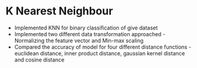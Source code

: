 # K Nearest Neighbour

- Implemented KNN for binary classification of give dataset
- Implemented two different data transformation approached - Normalizing the feature vector and Min-max scaling
- Compared the accuracy of model for four different distance functions - euclidean distance, inner product distance, gaussian kernel distance and cosine distance

